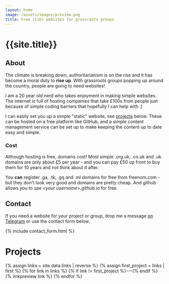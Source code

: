 ```yaml
---
layout: home
image: /assets/images/preview.png
title: Free (ish) websites for grassroots groups
---
```

# {{site.title}}

## About

The climate is breaking down, authoritarianism is on the rise and it has become a moral duty to **rise up**. With grassroots groups popping up around the country, people are going to need websites!

I am a 20 year old nerd who takes enjoyment in making simple websites.
The internet is full of hosting companies that take £100s from people
just because of simple coding barriers that hopefully I can help with :)

I can easily
set you up a simple "static" website, see [projects](#projects) below.
These can be hosted on a free platform like GitHub, and a simple content
management service can be set up to make keeping the content up to date easy
and simple.

### Cost

Although hosting is free, domains cost! Most simple .org.uk, .co.uk and .uk domains
are only about £5 per year - and you can pay £50 up front to buy them for 10 years and
not think about it after.

You **can** register .ga, .tk, .gq and .ml domains for free from freenom.com - but
they don't look very good and domains are pretty cheap. And github allows you to
use _\<your username\>.github.io_ for free.

## Contact

If you need a website for your project or group, drop me a message
[on Telegram](https://t.me/{{site.telegram}}/) or use the contact form below.

{% include contact_form.html %}

# Projects

{% assign links = site.data.links | reverse %}
{% assign first_project = links | first  %}
{% for link  in links %}
{% if link !=  first_project %}---{% endif %}
{% linkpreview link %}
{% endfor %}
